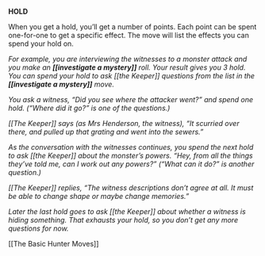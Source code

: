 **HOLD**

When you get a hold, you’ll get a number of points. Each point can be spent one-for-one to get a specific effect. The move will list the effects you can spend your hold on.

*For example, you are interviewing the witnesses to a monster attack and you make an* ***[[investigate a mystery]]*** *roll. Your result gives you 3 hold. You can spend your hold to ask [[the Keeper]] questions from the list in the* ***[[investigate a mystery]]*** *move.*

*You ask a witness, “Did you see where the attacker went?” and spend one hold. (“Where did it go?” is one of the questions.)*

*[[The Keeper]] says (as Mrs Henderson, the witness), “It scurried over there, and pulled up that grating and went into the sewers.”*

*As the conversation with the witnesses continues, you spend the next hold to ask [[the Keeper]] about the monster’s powers. “Hey, from all the things they’ve told me, can I work out any powers?” (“What can it do?” is another question.)*

*[[The Keeper]] replies, “The witness descriptions don’t agree at all. It must be able to change shape or maybe change memories.”*

*Later the last hold goes to ask [[the Keeper]] about whether a witness is hiding something. That exhausts your hold, so you don’t get any more questions for now.*

[[The Basic Hunter Moves]]